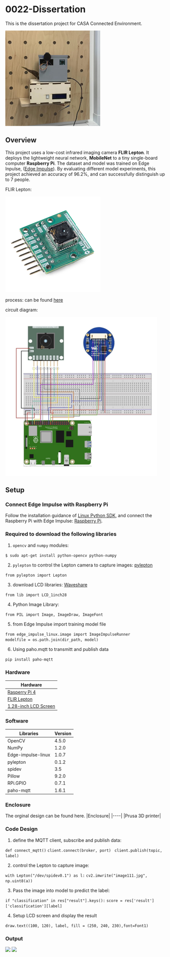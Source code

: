# 0022-Dissertation

This is the dissertation project for CASA Connected Environment. 

<img src='https://github.com/xxxcrttt/0022-Dissertation/blob/main/figure/9641660913096_.pic.jpg' height=300 center=/align>

## Overview
This project uses a low-cost infrared imaging camera **FLIR Lepton**. It deploys the lightweight neural network, **MobileNet** to a tiny single-board computer **Raspberry Pi**. The dataset and model was trained on Edge Inpulse, ([Edge Impulse](https://studio.edgeimpulse.com/public/112844/latest)). By evaluating different model experiments, this project achieved an accuracy of 96.2%, and can successfully distinguish up to 7 people. 

FLIR Lepton: 

<img src='https://github.com/xxxcrttt/0022-Dissertation/blob/main/figure/dev%20kiy.jpeg' height=300 center=/align>

process: can be found [here](https://github.com/xxxcrttt/0022-Dissertation/blob/main/figure/process4%20(1).png)


circuit diagram:

<img src='https://github.com/xxxcrttt/0022-Dissertation/blob/main/figure/circuit.jpg' height=500 centre=/align>

## Setup

### Connect Edge Impulse with Raspberry Pi
Follow the installation guidance of  [Linux Python SDK](https://docs.edgeimpulse.com/docs/edge-impulse-for-linux/linux-python-sdk), and connect the Raspberry Pi with Edge Impulse: [Raspberry Pi](https://docs.edgeimpulse.com/docs/development-platforms/officially-supported-cpu-gpu-targets/raspberry-pi-4).


### Required to download the following libraries

1. ```opencv``` and ```numpy``` modules: 

```$ sudo apt-get install python-opencv python-numpy```

2. ```pylepton``` to control the Lepton camera to capture images: [pylepton](https://github.com/groupgets/pylepton)

```from pylepton import Lepton``` 

3. download LCD libraries: [Waveshare](https://www.waveshare.net/wiki/1.28inch_LCD_Module) 

```from lib import LCD_1inch28```

4. Python Image Library:

```from PIL import Image, ImageDraw, ImageFont ```

5. from Edge Impulse import training model file

```from edge_impulse_linux.image import ImageImpulseRunner```    
```modelfile = os.path.join(dir_path, model)```

6. Using paho.mqtt to transmitt and publish data 

```pip install paho-mqtt```

### Hardware 
|  Hardware  |
|   ----  |
| [Rasperry Pi 4](https://www.raspberrypi.com/products/raspberry-pi-4-model-b/) |
| [FLIR Lepton](https://www.sparkfun.com/products/16465)  |
| [1.28-inch LCD Screen](https://www.waveshare.com/wiki/1.28inch_LCD_Module)|

### Software 
|Libraries | Version|
|---- | ----|
|OpenCV | 4.5.0|
|NumPy | 1.2.0|
|Edge-impulse-linux | 1.0.7|
|pylepton | 0.1.2 |
|spidev | 3.5 |
|Pillow | 9.2.0 |
|RPi.GPIO | 0.7.1 |
|paho-mqtt | 1.6.1|

### Enclosure
The orginal design can be found here. 
|Enclosure|
|----|
|Prusa 3D printer| 


### Code Design
1. define the MQTT client, subscribe and publish data:

```def connect_mqtt()``` ```client.connect(broker, port)``` ``` client.publish(topic, label)```
 
 2. control the Lepton to capture image: 

```with Lepton("/dev/spidev0.1") as l:``` ```cv2.imwrite("image111.jpg", np.uint8(a))```

3. Pass the image into model to predict the label: 

```if "classification" in res["result"].keys():``` ```score = res['result']['classification'][label]```

4. Setup LCD screen and display the result 

```draw.text((100, 120), label, fill = (250, 240, 230),font=Font1)```
 


### Output

<img src='https://github.com/xxxcrttt/0022-Dissertation/blob/main/figure/9661660914689_.pic_hd.jpg' height=300 center=/align>

<img src='https://github.com/xxxcrttt/0022-Dissertation/blob/main/figure/9671660914690_.pic_hd.jpg' height=300 center=/align>




